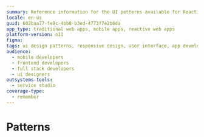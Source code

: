 ```yaml
---
summary: Reference information for the UI patterns available for Reactive Web Apps and Mobile Apps.
locale: en-us
guid: 602baa77-fe9c-4bb8-b3ed-4773f7e2b6da
app_type: traditional web apps, mobile apps, reactive web apps
platform-version: o11
figma:
tags: ui design patterns, responsive design, user interface, app development, outsystems platform
audience:
  - mobile developers
  - frontend developers
  - full stack developers
  - ui designers
outsystems-tools:
  - service studio
coverage-type:
  - remember
---
```


# Patterns
